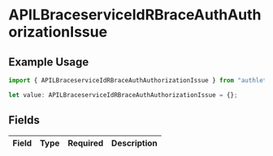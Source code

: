 # APILBraceserviceIdRBraceAuthAuthorizationIssue

## Example Usage

```typescript
import { APILBraceserviceIdRBraceAuthAuthorizationIssue } from "authlete-typescript-sdk/models";

let value: APILBraceserviceIdRBraceAuthAuthorizationIssue = {};
```

## Fields

| Field       | Type        | Required    | Description |
| ----------- | ----------- | ----------- | ----------- |